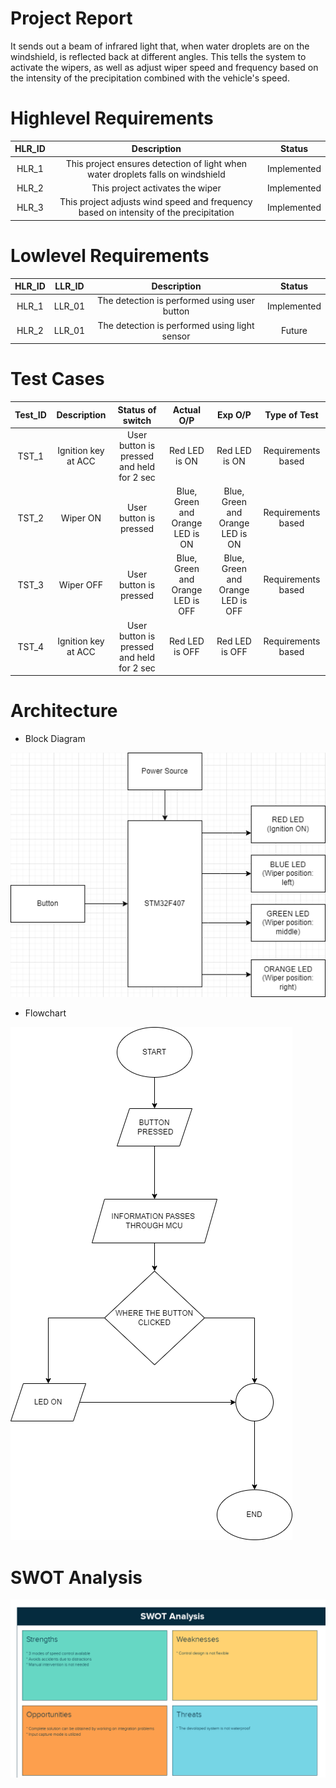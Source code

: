 # Project Report

It sends out a beam of infrared light that, when water droplets are on the windshield, is reflected back at different angles. This tells the system to activate the wipers, as well as adjust wiper speed and frequency based on the intensity of the precipitation combined with the vehicle's speed.

# Highlevel Requirements
|HLR_ID|Description|Status|
|:--:|:--:|:--:|
|HLR_1|This project ensures detection of light when water droplets falls on windshield|Implemented|
|HLR_2|This project activates the wiper|Implemented|
|HLR_3|This project adjusts wind speed and frequency based on intensity of the precipitation|Implemented|

    
# Lowlevel Requirements
|HLR_ID|LLR_ID|Description|Status|
|:--:|:--:|:--:|:--:|
|HLR_1|LLR_01|The detection is performed using user button|Implemented|
|HLR_2|LLR_01|The detection is performed using light sensor|Future|



# Test Cases

|Test_ID|Description|Status of switch|Actual O/P|Exp O/P|Type of Test|
|:--:|:--:|:--:|:--:|:--:|:--:|
|TST_1|Ignition key at ACC|User button is pressed and held for 2 sec|Red LED is ON|Red LED is ON|Requirements based|
|TST_2|Wiper ON|User button is pressed|Blue, Green and Orange LED is ON|Blue, Green and Orange LED is ON|Requirements based|
|TST_3|Wiper OFF|User button is pressed|Blue, Green and Orange LED is OFF|Blue, Green and Orange LED is OFF|Requirements based|
|TST_4|Ignition key at ACC|User button is pressed and held for 2 sec|Red LED is OFF|Red LED is OFF|Requirements based|

# Architecture

* Block Diagram

![Block Diagram](https://github.com/hpsanjana20/M3-Wiper_control_system/blob/main/2_Design/block_diagram_wiper.png)

* Flowchart

![Flowchart](https://github.com/hpsanjana20/M3-Wiper_control_system/blob/main/2_Design/flowchart_wiper.png)

# SWOT Analysis

![SWOT ANALYSIS](https://github.com/hpsanjana20/M3-Wiper_control_system/blob/main/6_Output/others/swot%20analysis%20wiper.png)


